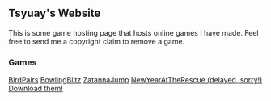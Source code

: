 ## Tsyuay's Website

This is some game hosting page that hosts online games I have made. Feel free to send me a copyright claim to remove a game.

### Games
[BirdPairs](birdpairs/index.html) [BowlingBlitz](bowlingblitz/index.html) [ZatannaJump](zatannajump/index.html) [NewYearAtTheRescue (delayed, sorry!)](newyearrescue_2021/index.html)
[Download them!](https://www.mediafire.com/file/v2jewwj8khbhn31/Panda_Fake%2527s_games.zip/file)
